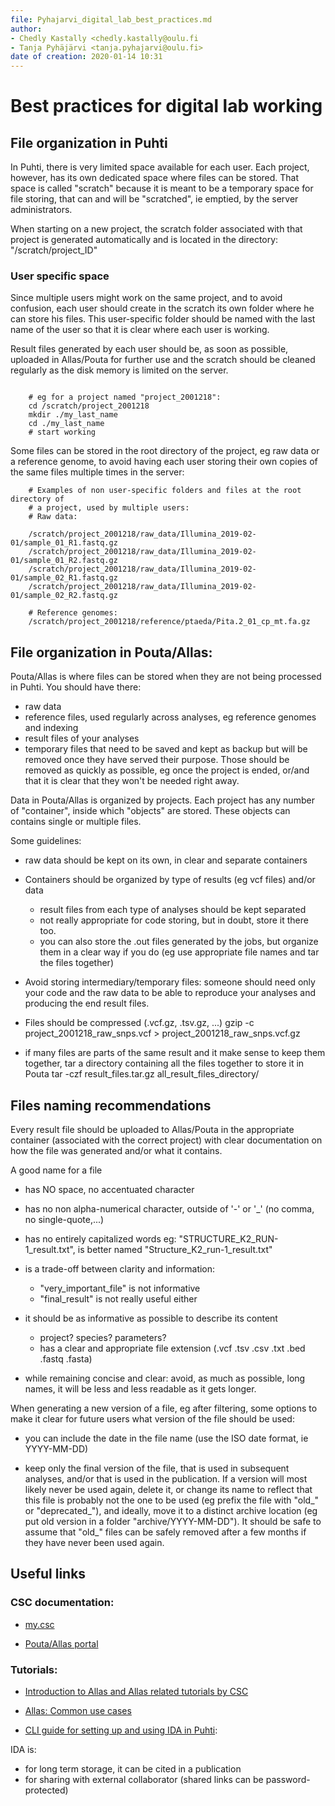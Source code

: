 ```yaml
---
file: Pyhajarvi_digital_lab_best_practices.md
author:
- Chedly Kastally <chedly.kastally@oulu.fi
- Tanja Pyhäjärvi <tanja.pyhajarvi@oulu.fi>
date of creation: 2020-01-14 10:31
---
```


# Best practices for digital lab working

## File organization in Puhti

In Puhti, there is very limited space available for each user. Each project,
however, has its own dedicated space where files can be stored. That space is
called "scratch" because it is meant to be a temporary space for file storing,
that can and will be "scratched", ie emptied, by the server administrators.

When starting on a new project, the scratch folder associated with that project
is generated automatically and is located in the directory:
"/scratch/project_ID"

### User specific space

Since multiple users might work on the same project, and to avoid confusion,
each user should create in the scratch its own folder where he can store his
files. This user-specific folder should be named with the last name of the user
so that it is clear where each user is working.

Result files generated by each user should be, as soon as possible, uploaded in
Allas/Pouta for further use and the scratch should be cleaned regularly as the
disk memory is limited on the server.

```{sh}

    # eg for a project named "project_2001218":
    cd /scratch/project_2001218
    mkdir ./my_last_name
    cd ./my_last_name
    # start working

```

Some files can be stored in the root directory of the project, eg raw data or
a reference genome, to avoid having each user storing their own copies of the
same files multiple times in the server:

```{sh}
    # Examples of non user-specific folders and files at the root directory of
    # a project, used by multiple users:
    # Raw data:

    /scratch/project_2001218/raw_data/Illumina_2019-02-01/sample_01_R1.fastq.gz
    /scratch/project_2001218/raw_data/Illumina_2019-02-01/sample_01_R2.fastq.gz
    /scratch/project_2001218/raw_data/Illumina_2019-02-01/sample_02_R1.fastq.gz
    /scratch/project_2001218/raw_data/Illumina_2019-02-01/sample_02_R2.fastq.gz

    # Reference genomes:
    /scratch/project_2001218/reference/ptaeda/Pita.2_01_cp_mt.fa.gz
```

## File organization in Pouta/Allas:

Pouta/Allas is where files can be stored when they are not being processed in
Puhti. You should have there:

- raw data
- reference files, used regularly across analyses, eg reference genomes and indexing
- result files of your analyses
- temporary files that need to be saved and kept as backup but will be removed
  once they have served their purpose. Those should be removed as quickly as
  possible, eg once the project is ended, or/and that it is clear that they
  won't be needed right away.

Data in Pouta/Allas is organized by projects. Each project has any number of
"container", inside which "objects" are stored. These objects can contains
single or multiple files.

Some guidelines:
- raw data should be kept on its own, in clear and separate containers

- Containers should be organized by type of results (eg vcf files) and/or data
    - result files from each type of analyses should be kept separated
    - not really appropriate for code storing, but in doubt, store it there too.
    - you can also store the .out files generated by the jobs, but organize
      them in a clear way if you do (eg use appropriate file names and tar the
      files together)

- Avoid storing intermediary/temporary files: someone should need only your code
  and the raw data to be able to reproduce your analyses and producing the end
  result files.

- Files should be compressed (.vcf.gz, .tsv.gz, ...)
        gzip -c project_2001218_raw_snps.vcf > project_2001218_raw_snps.vcf.gz

- if many files are parts of the same result and it make sense to keep them
  together, tar a directory containing all the files together to store it in Pouta
        tar -czf result_files.tar.gz all_result_files_directory/

## Files naming recommendations

Every result file should be uploaded to Allas/Pouta in the appropriate
container (associated with the correct project) with clear documentation on how
the file was generated and/or what it contains.

A good name for a file

- has NO space, no accentuated character

- has no non alpha-numerical character, outside of '-' or '_' (no comma, no single-quote,...)

- has no entirely capitalized words
   eg: "STRUCTURE_K2_RUN-1_result.txt", is better named "Structure_K2_run-1_result.txt"

- is a trade-off between clarity and information:
    - "very_important_file" is not informative
    - "final_result"        is not really useful either

- it should be as informative as possible to describe its content
    - project? species? parameters?
    - has a clear and appropriate file extension (.vcf .tsv .csv .txt .bed .fastq .fasta)

- while remaining concise and clear: avoid, as much as possible, long names, it
  will be less and less readable as it gets longer.

When generating a new version of a file, eg after filtering, some options to
make it clear for future users what version of the file should be used:

- you can include the date in the file name (use the ISO date format, ie
  YYYY-MM-DD)

- keep only the final version of the file, that is used in subsequent analyses,
  and/or that is used in the publication. If a version will most likely never be
  used again, delete it, or change its name to reflect that this file is
  probably not the one to be used (eg prefix the file with "old_" or
  "deprecated_"), and ideally, move it to a distinct archive location (eg put
  old version in a folder "archive/YYYY-MM-DD"). It should be safe to assume
  that "old_" files can be safely removed after a few months if they have never
  been used again.

## Useful links

### CSC documentation:

- [my.csc](https://my.csc.fi/)
    
- [Pouta/Allas portal](https://pouta.csc.fi/dashboard)

### Tutorials:

- [Introduction to Allas and Allas related tutorials by CSC](https://docs.csc.fi/#data/Allas/)

- [Allas: Common use cases](https://docs.csc.fi/#data/Allas/using_allas/common_use_cases/)

- [CLI guide for setting up and using IDA in Puhti](https://docs.csc.fi/#data/ida/using_ida):

IDA is:
- for long term storage, it can be cited in a publication
- for sharing with external collaborator (shared links can be password-protected)

